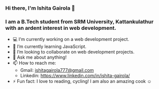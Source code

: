 ### Hi there, I'm Ishita Gairola :wave:

### I am a B.Tech student from SRM University, Kattankulathur with an ardent interest in web development.

-   :computer: I’m currently working on a web development project.
-   🌱 I’m currently learning JavaScript.
-   👯 I’m looking to collaborate on web development projects.
-   💬 Ask me about anything!
-   📫 How to reach me: <ul> <li>Gmail: ishitagairola777@gmail.com</li> 
                              <li>Linkedin: https://www.linkedin.com/in/ishita-gairola/</li></ul>
-   ⚡ Fun fact: I love to reading, cycling! I am also an amazing cook :relaxed:
